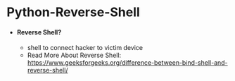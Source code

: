 # Python-Reverse-Shell

* #### Reverse Shell?
  * shell to connect hacker to victim device
  * Read More About Reverse Shell: https://www.geeksforgeeks.org/difference-between-bind-shell-and-reverse-shell/

